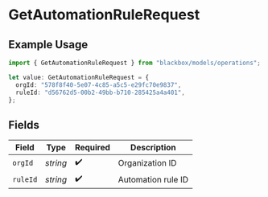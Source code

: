 # GetAutomationRuleRequest

## Example Usage

```typescript
import { GetAutomationRuleRequest } from "blackbox/models/operations";

let value: GetAutomationRuleRequest = {
  orgId: "578f8f40-5e07-4c85-a5c5-e29fc70e9837",
  ruleId: "d56762d5-00b2-49bb-b710-285425a4a401",
};
```

## Fields

| Field              | Type               | Required           | Description        |
| ------------------ | ------------------ | ------------------ | ------------------ |
| `orgId`            | *string*           | :heavy_check_mark: | Organization ID    |
| `ruleId`           | *string*           | :heavy_check_mark: | Automation rule ID |